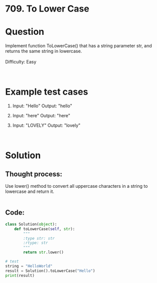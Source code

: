 # **709. To Lower Case**


# Question
Implement function ToLowerCase() that has a string parameter str, and returns the same string in lowercase.\
\
Difficulty: Easy

<br/>

# Example test cases
1. Input: "Hello" Output: "hello"

2. Input: "here" Output: "here"

3. Input: "LOVELY" Output: "lovely"

<br/>

# Solution

## Thought process:
Use lower() method to convert all uppercase characters in a string to lowercase and return it. <br/><br/>

## Code:
```python
class Solution(object):
    def toLowerCase(self, str):
        """
        :type str: str
        :rtype: str
        """
        return str.lower()

# test
string = "HelloWorld"
result = Solution().toLowerCase("Hello")
print(result)
```







